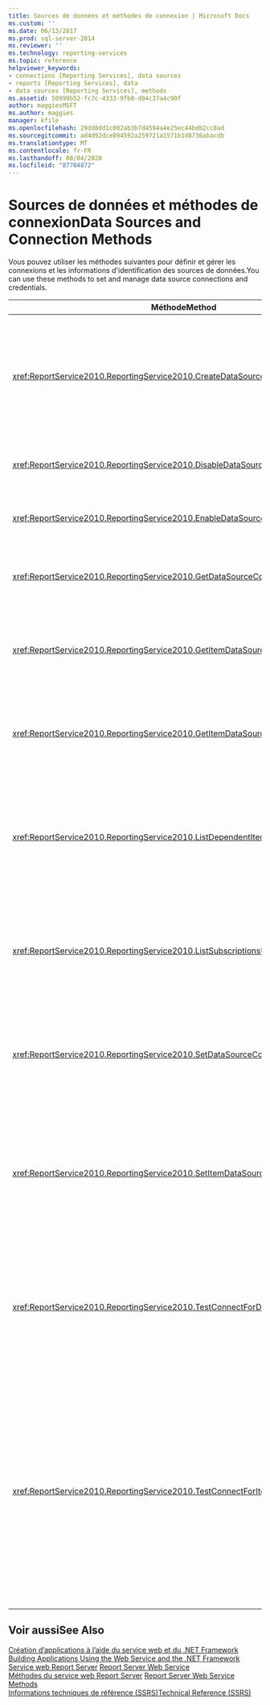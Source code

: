 ```yaml
---
title: Sources de données et méthodes de connexion | Microsoft Docs
ms.custom: ''
ms.date: 06/13/2017
ms.prod: sql-server-2014
ms.reviewer: ''
ms.technology: reporting-services
ms.topic: reference
helpviewer_keywords:
- connections [Reporting Services], data sources
- reports [Reporting Services], data
- data sources [Reporting Services], methods
ms.assetid: 50999b52-fc7c-4333-9fb0-d04c37a4c90f
author: maggiesMSFT
ms.author: maggies
manager: kfile
ms.openlocfilehash: 29dd8dd1c002ab3b7d4594a4e25ec44bdb2cc8ad
ms.sourcegitcommit: ad4d92dce894592a259721a1571b1d8736abacdb
ms.translationtype: MT
ms.contentlocale: fr-FR
ms.lasthandoff: 08/04/2020
ms.locfileid: "87704872"
---
```

# <a name="data-sources-and-connection-methods"></a><span data-ttu-id="d066b-102">Sources de données et méthodes de connexion</span><span class="sxs-lookup"><span data-stu-id="d066b-102">Data Sources and Connection Methods</span></span>
  <span data-ttu-id="d066b-103">Vous pouvez utiliser les méthodes suivantes pour définir et gérer les connexions et les informations d'identification des sources de données.</span><span class="sxs-lookup"><span data-stu-id="d066b-103">You can use these methods to set and manage data source connections and credentials.</span></span>  
  
|<span data-ttu-id="d066b-104">Méthode</span><span class="sxs-lookup"><span data-stu-id="d066b-104">Method</span></span>|<span data-ttu-id="d066b-105">Action</span><span class="sxs-lookup"><span data-stu-id="d066b-105">Action</span></span>|  
|------------|------------|  
|<xref:ReportService2010.ReportingService2010.CreateDataSource%2A>|<span data-ttu-id="d066b-106">Crée une source de données dans la base de données du serveur de rapports ou la bibliothèque SharePoint.</span><span class="sxs-lookup"><span data-stu-id="d066b-106">Creates a new data source in the report server database or SharePoint library.</span></span>|  
|<xref:ReportService2010.ReportingService2010.DisableDataSource%2A>|<span data-ttu-id="d066b-107">Désactive une source de données activée.</span><span class="sxs-lookup"><span data-stu-id="d066b-107">Disables a data source that is enabled.</span></span>|  
|<xref:ReportService2010.ReportingService2010.EnableDataSource%2A>|<span data-ttu-id="d066b-108">Active une source de données désactivée.</span><span class="sxs-lookup"><span data-stu-id="d066b-108">Enables a data source that is disabled.</span></span>|  
|<xref:ReportService2010.ReportingService2010.GetDataSourceContents%2A>|<span data-ttu-id="d066b-109">Retourne le contenu d'une source de données.</span><span class="sxs-lookup"><span data-stu-id="d066b-109">Returns the contents of a data source.</span></span>|  
|<xref:ReportService2010.ReportingService2010.GetItemDataSourcePrompts%2A>|<span data-ttu-id="d066b-110">Reçoit les invites de source de données pour un élément spécifié.</span><span class="sxs-lookup"><span data-stu-id="d066b-110">Gets the data source prompts for a specified item.</span></span>|  
|<xref:ReportService2010.ReportingService2010.GetItemDataSources%2A>|<span data-ttu-id="d066b-111">Retourne les sources de données pour un élément du catalogue.</span><span class="sxs-lookup"><span data-stu-id="d066b-111">Returns the data sources for an item in the catalog.</span></span>|  
|<xref:ReportService2010.ReportingService2010.ListDependentItems%2A>|<span data-ttu-id="d066b-112">Retourne une liste des éléments du catalogue qui référencent un élément de catalogue spécifié.</span><span class="sxs-lookup"><span data-stu-id="d066b-112">Returns a list of catalog items that reference a specified catalog item.</span></span>|  
|<xref:ReportService2010.ReportingService2010.ListSubscriptionsUsingDataSource%2A>|<span data-ttu-id="d066b-113">Retourne une liste des abonnements associés à une certaine source de données.</span><span class="sxs-lookup"><span data-stu-id="d066b-113">Returns a list of subscriptions that are associated with a given data source.</span></span>|  
|<xref:ReportService2010.ReportingService2010.SetDataSourceContents%2A>|<span data-ttu-id="d066b-114">Définit les propriétés de connexion associées à une source de données.</span><span class="sxs-lookup"><span data-stu-id="d066b-114">Sets the connection properties that are associated with a data source.</span></span>|  
|<xref:ReportService2010.ReportingService2010.SetItemDataSources%2A>|<span data-ttu-id="d066b-115">Définit les sources de données d'un élément dans une base de données du serveur de rapports ou la bibliothèque SharePoint.</span><span class="sxs-lookup"><span data-stu-id="d066b-115">Sets the data sources for an item in a report server database or SharePoint library.</span></span>|  
|<xref:ReportService2010.ReportingService2010.TestConnectForDataSourceDefinition%2A>|<span data-ttu-id="d066b-116">Teste la connexion pour y trouver une source de données.</span><span class="sxs-lookup"><span data-stu-id="d066b-116">Tests the connection for a data source.</span></span> <span data-ttu-id="d066b-117">Cette méthode prend en charge le test direct de la source de données.</span><span class="sxs-lookup"><span data-stu-id="d066b-117">This method supports the direct testing of the data source.</span></span>|  
|<xref:ReportService2010.ReportingService2010.TestConnectForItemDataSource%2A>|<span data-ttu-id="d066b-118">Teste la connexion pour y trouver une source de données.</span><span class="sxs-lookup"><span data-stu-id="d066b-118">Tests the connection for a data source.</span></span> <span data-ttu-id="d066b-119">Cette méthode prend en charge le test des sources de données publiées utilisées par les rapports, les modèles ou les sources de données partagées.</span><span class="sxs-lookup"><span data-stu-id="d066b-119">This method supports the testing of published data sources that are used by reports or models and shared data sources.</span></span>|  
  
## <a name="see-also"></a><span data-ttu-id="d066b-120">Voir aussi</span><span class="sxs-lookup"><span data-stu-id="d066b-120">See Also</span></span>  
 <span data-ttu-id="d066b-121">[Création d’applications à l’aide du service web et du .NET Framework](../net-framework/building-applications-using-the-web-service-and-the-net-framework.md) </span><span class="sxs-lookup"><span data-stu-id="d066b-121">[Building Applications Using the Web Service and the .NET Framework](../net-framework/building-applications-using-the-web-service-and-the-net-framework.md) </span></span>  
 <span data-ttu-id="d066b-122">[Service web Report Server](../report-server-web-service.md) </span><span class="sxs-lookup"><span data-stu-id="d066b-122">[Report Server Web Service](../report-server-web-service.md) </span></span>  
 <span data-ttu-id="d066b-123">[Méthodes du service web Report Server](report-server-web-service-methods.md) </span><span class="sxs-lookup"><span data-stu-id="d066b-123">[Report Server Web Service Methods](report-server-web-service-methods.md) </span></span>  
 [<span data-ttu-id="d066b-124">Informations techniques de référence &#40;SSRS&#41;</span><span class="sxs-lookup"><span data-stu-id="d066b-124">Technical Reference &#40;SSRS&#41;</span></span>](../../technical-reference-ssrs.md)  
  
  
